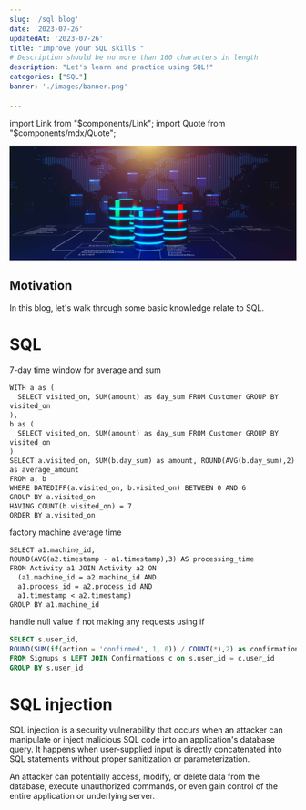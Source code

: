 ```yaml
---
slug: '/sql blog'
date: '2023-07-26'
updatedAt: '2023-07-26'
title: "Improve your SQL skills!"
# Description should be no more than 160 characters in length
description: "Let's learn and practice using SQL!"
categories: ["SQL"]
banner: './images/banner.png'

---
```


import Link from "$components/Link";
import Quote from "$components/mdx/Quote";

![banner](./images/banner.png)


## Motivation

In this blog, let's walk through some basic knowledge relate to SQL.


# SQL

7-day time window for average and sum

```MySQL
WITH a as (
  SELECT visited_on, SUM(amount) as day_sum FROM Customer GROUP BY visited_on
),
b as (
  SELECT visited_on, SUM(amount) as day_sum FROM Customer GROUP BY visited_on
)
SELECT a.visited_on, SUM(b.day_sum) as amount, ROUND(AVG(b.day_sum),2) as average_amount
FROM a, b
WHERE DATEDIFF(a.visited_on, b.visited_on) BETWEEN 0 AND 6
GROUP BY a.visited_on
HAVING COUNT(b.visited_on) = 7
ORDER BY a.visited_on
```

factory machine average time




```MySQL
SELECT a1.machine_id, 
ROUND(AVG(a2.timestamp - a1.timestamp),3) AS processing_time
FROM Activity a1 JOIN Activity a2 ON 
  (a1.machine_id = a2.machine_id AND
  a1.process_id = a2.process_id AND
  a1.timestamp < a2.timestamp)
GROUP BY a1.machine_id
```

handle null value if not making any requests using if

```SQL
SELECT s.user_id, 
ROUND(SUM(if(action = 'confirmed', 1, 0)) / COUNT(*),2) as confirmation_rate
FROM Signups s LEFT JOIN Confirmations c on s.user_id = c.user_id
GROUP BY s.user_id
```

# SQL injection

SQL injection is a security vulnerability that occurs when an attacker can manipulate or inject malicious SQL code into an application's database query. It happens when user-supplied input is directly concatenated into SQL statements without proper sanitization or parameterization.

An attacker can potentially access, modify, or delete data from the database, execute unauthorized commands, or even gain control of the entire application or underlying server.